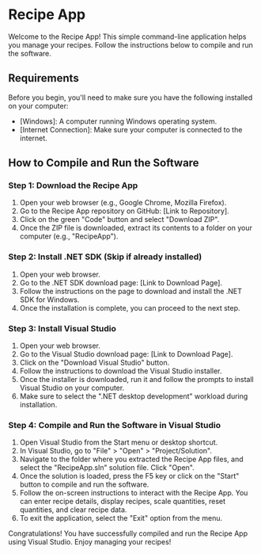 # Recipe App

Welcome to the Recipe App! This simple command-line application helps you manage your recipes. Follow the instructions below to compile and run the software.

## Requirements

Before you begin, you'll need to make sure you have the following installed on your computer:
- [Windows]: A computer running Windows operating system.
- [Internet Connection]: Make sure your computer is connected to the internet.

## How to Compile and Run the Software

### Step 1: Download the Recipe App

1. Open your web browser (e.g., Google Chrome, Mozilla Firefox).
2. Go to the Recipe App repository on GitHub: [Link to Repository].
3. Click on the green "Code" button and select "Download ZIP".
4. Once the ZIP file is downloaded, extract its contents to a folder on your computer (e.g., "RecipeApp").

### Step 2: Install .NET SDK (Skip if already installed)

1. Open your web browser.
2. Go to the .NET SDK download page: [Link to Download Page].
3. Follow the instructions on the page to download and install the .NET SDK for Windows.
4. Once the installation is complete, you can proceed to the next step.

### Step 3: Install Visual Studio

1. Open your web browser.
2. Go to the Visual Studio download page: [Link to Download Page].
3. Click on the "Download Visual Studio" button.
4. Follow the instructions to download the Visual Studio installer.
5. Once the installer is downloaded, run it and follow the prompts to install Visual Studio on your computer.
6. Make sure to select the ".NET desktop development" workload during installation.

### Step 4: Compile and Run the Software in Visual Studio

1. Open Visual Studio from the Start menu or desktop shortcut.
2. In Visual Studio, go to "File" > "Open" > "Project/Solution".
3. Navigate to the folder where you extracted the Recipe App files, and select the "RecipeApp.sln" solution file. Click "Open".
4. Once the solution is loaded, press the F5 key or click on the "Start" button to compile and run the software.
5. Follow the on-screen instructions to interact with the Recipe App. You can enter recipe details, display recipes, scale quantities, reset quantities, and clear recipe data.
6. To exit the application, select the "Exit" option from the menu.

Congratulations! You have successfully compiled and run the Recipe App using Visual Studio. Enjoy managing your recipes!


